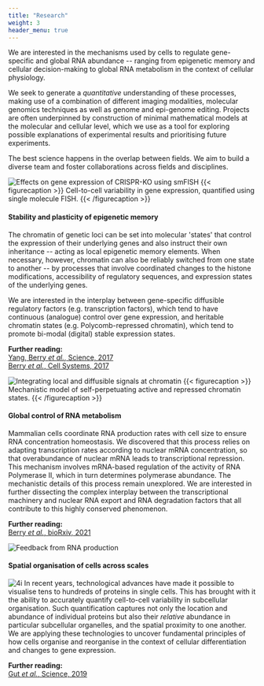 ```yaml
---
title: "Research"
weight: 3
header_menu: true
---
```


We are interested in the mechanisms used by cells to regulate gene-specific and global RNA abundance -- ranging from epigenetic memory and cellular decision-making to global RNA metabolism in the context of cellular physiology.

We seek to generate a *quantitative* understanding of these processes, making use of a combination of different imaging modalities, molecular genomics techniques as well as genome and epi-genome editing. Projects are often underpinned by construction of minimal mathematical models at the molecular and cellular level, which we use as a tool for exploring possible explanations of experimental results and prioritising future experiments.

The best science happens in the overlap between fields. We aim to build a diverse team and foster collaborations across fields and disciplines.

![Effects on gene expression of CRISPR-KO using smFISH](images/FISHquant-01.png)
{{< figurecaption >}}
Cell-to-cell variability in gene expression, quantified using single molecule FISH.
{{< /figurecaption >}}

#### Stability and plasticity of epigenetic memory

The chromatin of genetic loci can be set into molecular 'states' that control the expression of their underlying genes and also instruct their own inheritance -- acting as local epigenetic memory elements. When necessary, however, chromatin can also be reliably switched from one state to another -- by processes that involve coordinated changes to the histone modifications, accessibility of regulatory sequences, and expression states of the underlying genes.

We are interested in the interplay between gene-specific diffusible regulatory factors (e.g. transcription factors), which tend to have continuous (analogue) control over gene expression, and heritable chromatin states (e.g. Polycomb-repressed chromatin), which tend to promote bi-modal (digital) stable expression states.

**Further reading:**  
[Yang, Berry *et al.*, Science, 2017](http://dx.doi.org/10.1126/science.aan1121)  
[Berry *et al.*, Cell Systems, 2017](http://dx.doi.org/10.1016/j.cels.2017.02.013)

![Integrating local and diffusible signals at chromatin](images/Modelling-01.png)
{{< figurecaption >}}
Mechanistic model of self-perpetuating active and repressed chromatin states. 
{{< /figurecaption >}}

#### Global control of RNA metabolism

Mammalian cells coordinate RNA production rates with cell size to ensure RNA concentration homeostasis. We discovered that this process relies on adapting transcription rates according to nuclear mRNA concentration, so that overabundance of nuclear mRNA leads to transcriptional repression. This mechanism involves mRNA-based regulation of the activity of RNA Polymerase II, which in turn determines polymerase abundance. The mechanistic details of this process remain unexplored. We are interested in further dissecting the complex interplay between the transcriptional machinery and nuclear RNA export and RNA degradation factors that all contribute to this highly conserved phenomenon.

**Further reading:**  
[Berry *et al.*, bioRxiv, 2021](https://doi.org/10.1101/2021.05.17.444432)  

![Feedback from RNA production](images/transcription_feedback.png)

#### Spatial organisation of cells across scales

![4i](images/4i.gif#floatrighthalf)
In recent years, technological advances have made it possible to visualise tens to hundreds of proteins in single cells. This has brought with it the ability to accurately quantify cell-to-cell variability in subcellular organisation. Such quantification captures not only the location and abundance of individual proteins but also their  *relative* abundance in particular subcellular organelles, and the spatial proximity to one another. We are applying these technologies to uncover fundamental principles of how cells organise and reorganise in the context of cellular differentiation and changes to gene expression.

**Further reading:**  
[Gut *et al.*, Science, 2019](https://doi.org/10.1126/science.aar7042)  
